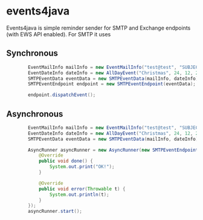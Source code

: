 # events4java
Events4java is simple reminder sender for SMTP and Exchange endpoints (with EWS API enabled). For SMTP it uses

## Synchronous

```java
        EventMailInfo mailInfo = new EventMailInfo("test@test", "SUBJECT", "EMAILBODY", "FILENAME.ics");
        EventDateInfo dateInfo = new AllDayEvent("Christmas", 24, 12, 2015);
        SMTPEventData eventData = new SMTPEventData(mailInfo, dateInfo);
        SMTPEventEndpoint endpoint = new SMTPEventEndpoint(eventData);

        endpoint.dispatchEvent();
```
## Asynchronous 

```java        
        EventMailInfo mailInfo = new EventMailInfo("test@test", "SUBJECT", "EMAILBODY", "FILENAME.ics");
        EventDateInfo dateInfo = new AllDayEvent("Christmas", 24, 12, 2015);
        SMTPEventData eventData = new SMTPEventData(mailInfo, dateInfo);

        AsyncRunner asyncRunner = new AsyncRunner(new SMTPEventEndpoint(eventData), new AsyncHandler() {
            @Override
            public void done() {
                System.out.print("OK!");
            }

            @Override
            public void error(Throwable t) {
                System.out.println(t);
            }
        });
        asyncRunner.start();
```
